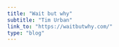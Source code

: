 ```yaml
---
title: "Wait but why"
subtitle: "Tim Urban"
link_to: "https://waitbutwhy.com/"
type: "blog"
---
```

